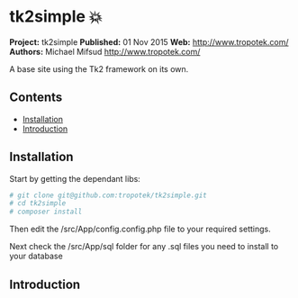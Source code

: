 # tk2simple :boom: 

__Project:__ tk2simple 
__Published:__ 01 Nov 2015
__Web:__ <http://www.tropotek.com/>  
__Authors:__ Michael Mifsud <http://www.tropotek.com/>  
  
A base site using the Tk2 framework on its own.

## Contents

- [Installation](#installation)
- [Introduction](#introduction)


## Installation

Start by getting the dependant libs:
```bash
# git clone git@github.com:tropotek/tk2simple.git
# cd tk2simple
# composer install
```

Then edit the /src/App/config.config.php file to your required settings.

Next check the /src/App/sql folder for any .sql files you need to install to your database

## Introduction

